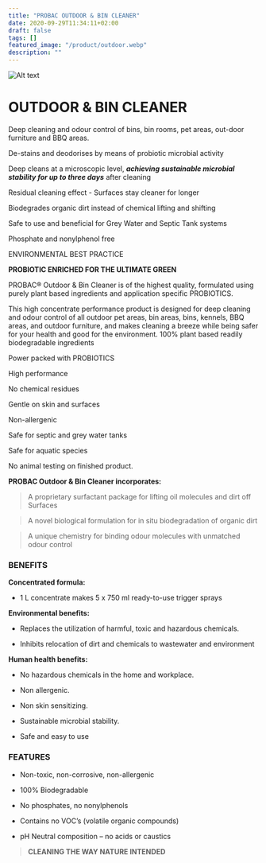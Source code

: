 ```yaml
---
title: "PROBAC OUTDOOR & BIN CLEANER"
date: 2020-09-29T11:34:11+02:00
draft: false
tags: []
featured_image: "/product/outdoor.webp"
description: ""
---
```

![Alt text](/product/o_b.png)

# OUTDOOR & BIN CLEANER

Deep cleaning and odour control of bins, bin rooms,
pet areas, out-door furniture and BBQ areas. 

De-stains and deodorises by means of probiotic
microbial activity

Deep cleans at a microscopic level, ***achieving
sustainable microbial stability for up to three days***
after cleaning

Residual cleaning effect - Surfaces stay cleaner for longer

Biodegrades organic dirt instead of chemical
lifting and shifting

Safe to use and beneficial for Grey Water
and Septic Tank systems

Phosphate and nonylphenol free

ENVIRONMENTAL BEST PRACTICE

**PROBIOTIC ENRICHED FOR THE ULTIMATE GREEN**

PROBAC® Outdoor & Bin Cleaner is of the highest quality, formulated using purely plant based ingredients and application
specific PROBIOTICS. 

This high concentrate performance product is designed for deep cleaning and odour control of all outdoor pet
areas, bin areas, bins, kennels, BBQ areas, and outdoor furniture, and makes cleaning a breeze while being safer for your health and
good for the environment. 100% plant based readily biodegradable ingredients

Power packed with PROBIOTICS

High
performance

No chemical residues

Gentle on skin and surfaces

Non-allergenic

Safe for septic and grey water tanks

Safe for
aquatic species

No animal testing on finished product.

**PROBAC Outdoor & Bin Cleaner incorporates:**

> A proprietary surfactant package for lifting oil molecules and dirt off Surfaces

>A novel biological formulation for in situ biodegradation of organic dirt

>A unique chemistry for binding odour molecules with unmatched odour control

### BENEFITS

**Concentrated formula:**

- 1 L concentrate makes 5 x 750 ml ready-to-use trigger sprays

**Environmental benefits:**

 - Replaces the utilization of harmful, toxic and hazardous chemicals. 

- Inhibits relocation of dirt and
chemicals to wastewater and environment

**Human health benefits:**

 - No hazardous chemicals in the home and workplace. 

- Non allergenic. 

- Non skin sensitizing.

- Sustainable microbial stability.

- Safe and easy to use

### FEATURES

- Non-toxic, non-corrosive, non-allergenic

- 100% Biodegradable

- No phosphates, no nonylphenols

- Contains no VOC’s (volatile organic compounds)

- pH Neutral composition – no acids or caustics

>**CLEANING THE WAY NATURE INTENDED**